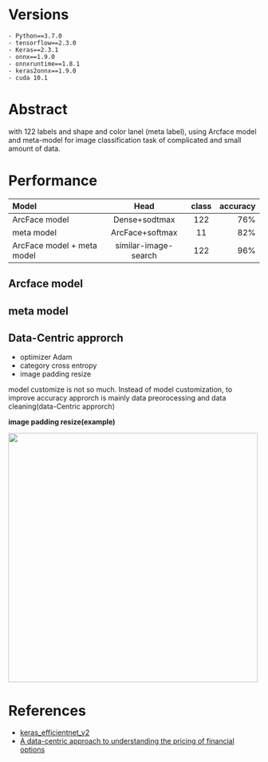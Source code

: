 # Versions
```
- Python==3.7.0
- tensorflow==2.3.0
- Keras==2.3.1
- onnx==1.9.0
- onnxruntime==1.8.1
- keras2onnx==1.9.0
- cuda 10.1
```

# Abstract

with 122 labels and shape and color lanel (meta label), using Arcface model and meta-model for image classification task of complicated and small amount of data.



# Performance

| Model | Head | class | accuracy |
| :---         |     :---:      |     :---:      |         ---: |
| ArcFace model| Dense+sodtmax   | 122 | 76%|
| meta model | ArcFace+softmax   | 11  | 82%|
| ArcFace model + meta model | similar-image-search   | 122  | 96%|


## Arcface model

## meta model





## Data-Centric approrch
- optimizer Adam
- category cross entropy
- image padding resize

model customize is not so much. Instead of model customization, to improve accuracy approrch is mainly data preorocessing and data cleaning(data-Centric approrch)

<b>image padding resize(example)</b>

<img src="https://user-images.githubusercontent.com/48679574/147999782-4e9e84cc-09f1-4a15-994b-1a2cb1f8e8b1.jpeg" width="500px">



# References
- [keras_efficientnet_v2](https://github.com/leondgarse/keras_efficientnet_v2/blob/main/keras_efficientnet_v2/progressive_train_test.py)
- [A data-centric approach to understanding the pricing of financial options](https://www.researchgate.net/publication/225829199_A_data-centric_approach_to_understanding_the_pricing_of_financial_options)

